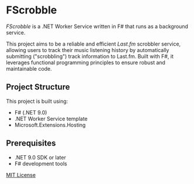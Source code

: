 # FScrobble

_FScrobble_ is a .NET Worker Service written in F# that runs as a background service.

This project aims to be a reliable and efficient _Last.fm_ scrobbler service, allowing users to track their music listening history by automatically submitting ("scrobbling") track information to Last.fm. Built with F#, it leverages functional programming principles to ensure robust and maintainable code.

## Project Structure

This project is built using:
- F# (.NET 9.0)
- .NET Worker Service template
- Microsoft.Extensions.Hosting

## Prerequisites

- .NET 9.0 SDK or later
- F# development tools


[MIT License](LICENSE)